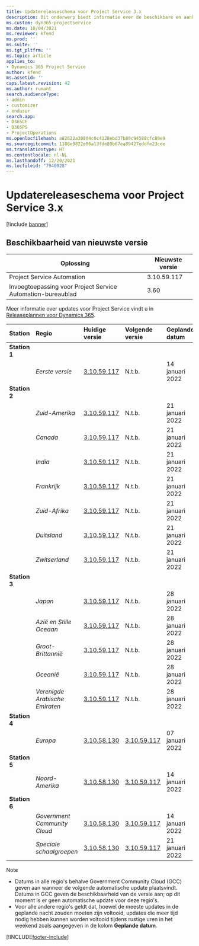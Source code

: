 ```yaml
---
title: Updatereleaseschema voor Project Service 3.x
description: Dit onderwerp biedt informatie over de beschikbare en aankomende releases van Dynamics 365 Project Service Automation.
ms.custom: dyn365-projectservice
ms.date: 10/04/2021
ms.reviewer: kfend
ms.prod: ''
ms.suite: ''
ms.tgt_pltfrm: ''
ms.topic: article
applies_to:
- Dynamics 365 Project Service
author: kfend
ms.assetid: ''
caps.latest.revision: 42
ms.author: rumant
search.audienceType:
- admin
- customizer
- enduser
search.app:
- D365CE
- D365PS
- ProjectOperations
ms.openlocfilehash: a82622a30804c0c4228ebd37b89c94580cfc89e9
ms.sourcegitcommit: 1186e9822e06a13fde89b67ea89427eddfe23cee
ms.translationtype: HT
ms.contentlocale: nl-NL
ms.lasthandoff: 12/20/2021
ms.locfileid: "7940928"
---
```

# <a name="update-release-schedule-for-project-service-3x"></a>Updatereleaseschema voor Project Service 3.x

[!include [banner](../includes/psa-now-project-operations.md)]

## <a name="latest-version-availability"></a>Beschikbaarheid van nieuwste versie

| Oplossing  | Nieuwste versie |
|-------|----|
| Project Service Automation    | 3.10.59.117 |
| Invoegtoepassing voor Project Service Automation-bureaublad                | 3.60          |

Meer informatie over updates voor Project Service vindt u in [Releaseplannen voor Dynamics 365](/dynamics365/release-plans/). 

| Station  | Regio | Huidige versie | Volgende versie |  Geplande datum
| :---   | :---   | :---   | :---   |:---   |         
|<strong>Station 1</strong> | |  |  | |
| | <i>Eerste versie</i> | [3.10.59.117](whats-new-ur-38.md) | N.t.b. | 14 januari 2022
|<strong>Station 2</strong> | |  |  | |
| | <i>Zuid-Amerika</i> | [3.10.59.117](whats-new-ur-38.md) | N.t.b. | 21 januari 2022
| | <i>Canada</i> | [3.10.59.117](whats-new-ur-38.md) | N.t.b. | 21 januari 2022
| | <i>India</i> | [3.10.59.117](whats-new-ur-38.md) | N.t.b. | 21 januari 2022
| | <i>Frankrijk</i> | [3.10.59.117](whats-new-ur-38.md) | N.t.b. | 21 januari 2022
| | <i>Zuid-Afrika</i> | [3.10.59.117](whats-new-ur-38.md) | N.t.b. | 21 januari 2022
| | <i>Duitsland</i> | [3.10.59.117](whats-new-ur-38.md) | N.t.b. | 21 januari 2022
| | <i>Zwitserland</i> | [3.10.59.117](whats-new-ur-38.md) | N.t.b. | 21 januari 2022
|<strong>Station 3</strong> | |  |  | |
| | <i>Japan</i> | [3.10.59.117](whats-new-ur-38.md) | N.t.b. | 28 januari 2022
| | <i>Azië en Stille Oceaan</i> | [3.10.59.117](whats-new-ur-38.md) | N.t.b. | 28 januari 2022
| | <i>Groot-Brittannië</i> | [3.10.59.117](whats-new-ur-38.md) | N.t.b. | 28 januari 2022
| | <i>Oceanië</i> | [3.10.59.117](whats-new-ur-38.md) | N.t.b. | 28 januari 2022
| | <i>Verenigde Arabische Emiraten</i> | [3.10.59.117](whats-new-ur-38.md) | N.t.b. | 28 januari 2022
|<strong>Station 4</strong> | |  |  | |
| | <i>Europa</i> | [3.10.58.130](whats-new-ur-37-5.md) | [3.10.59.117](whats-new-ur-38.md) | 07 januari 2022
|<strong>Station 5</strong> | |  |  | |
| | <i>Noord-Amerika</i> | [3.10.58.130](whats-new-ur-37-5.md) | [3.10.59.117](whats-new-ur-38.md) | 14 januari 2022
|<strong>Station 6</strong> | |  |  | |
| | <i>Government Community Cloud</i> | [3.10.58.130](whats-new-ur-37-5.md) | [3.10.59.117](whats-new-ur-38.md) | 14 januari 2022
| | <i>Speciale schaalgroepen</i> | [3.10.58.130](whats-new-ur-37-5.md) | [3.10.59.117](whats-new-ur-38.md) | 21 januari 2022



>[!Note]
> - Datums in alle regio's behalve Government Community Cloud (GCC) geven aan wanneer de volgende automatische update plaatsvindt. Datums in GCC geven de beschikbaarheid van de versie aan; op dit moment is er geen automatische update voor deze regio's.
> - Voor alle andere regio's geldt dat, hoewel de meeste updates in de geplande nacht zouden moeten zijn voltooid, updates die meer tijd nodig hebben kunnen worden voltooid tijdens rustige uren in het weekend zoals aangegeven in de kolom **Geplande datum**.


[!INCLUDE[footer-include](../includes/footer-banner.md)]
